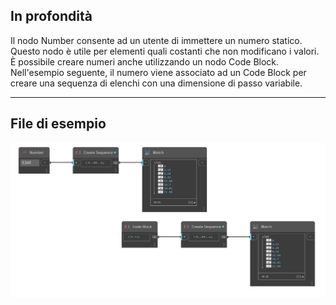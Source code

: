 ## In profondità
Il nodo Number consente ad un utente di immettere un numero statico. Questo nodo è utile per elementi quali costanti che non modificano i valori. È possibile creare numeri anche utilizzando un nodo Code Block. Nell'esempio seguente, il numero viene associato ad un Code Block per creare una sequenza di elenchi con una dimensione di passo variabile.
___
## File di esempio

![Number](./CoreNodeModels.Input.DoubleInput_img.jpg)


